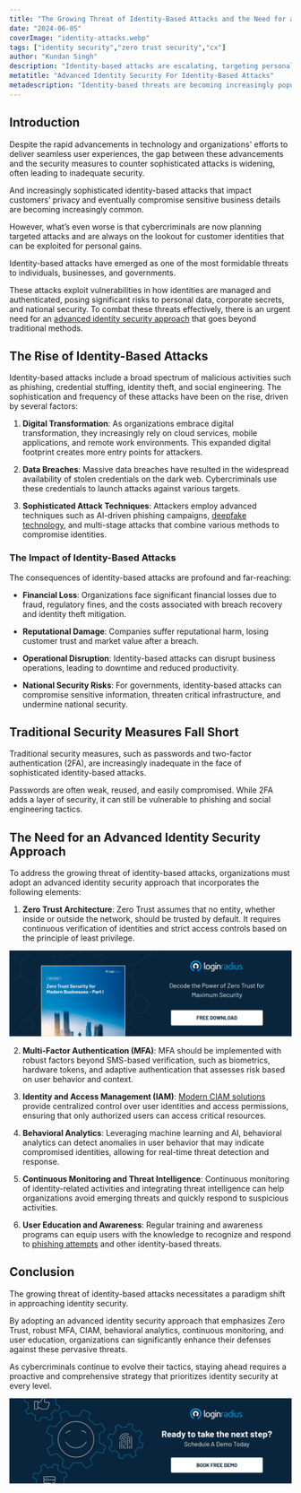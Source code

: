```yaml
---
title: "The Growing Threat of Identity-Based Attacks and the Need for an Advanced Identity Security Approach"
date: "2024-06-05"
coverImage: "identity-attacks.webp"
tags: ["identity security","zero trust security","cx"]
author: "Kundan Singh"
description: "Identity-based attacks are escalating, targeting personal data and business secrets with unprecedented sophistication. Traditional security measures fall short; a new approach is essential. Explore advanced identity security strategies like Zero Trust, MFA, CIAM, and behavioral analytics to safeguard against these evolving threats."
metatitle: "Advanced Identity Security For Identity-Based Attacks"
metadescription: "Identity-based threats are becoming increasingly popular, causing financial & reputational losses to businesses. Learn the importance of identity security."
---
```

## Introduction

Despite the rapid advancements in technology and organizations' efforts to deliver seamless user experiences, the gap between these advancements and the security measures to counter sophisticated attacks is widening, often leading to inadequate security. 

And increasingly sophisticated identity-based attacks that impact customers’ privacy and eventually compromise sensitive business details are becoming increasingly common. 

However, what’s even worse is that cybercriminals are now planning targeted attacks and are always on the lookout for customer identities that can be exploited for personal gains. 

Identity-based attacks have emerged as one of the most formidable threats to individuals, businesses, and governments. 

These attacks exploit vulnerabilities in how identities are managed and authenticated, posing significant risks to personal data, corporate secrets, and national security. To combat these threats effectively, there is an urgent need for an [advanced 
identity security approach](https://www.loginradius.com/security/) that goes beyond traditional methods.

## The Rise of Identity-Based Attacks

Identity-based attacks include a broad spectrum of malicious activities such as phishing, credential stuffing, identity theft, and social engineering. The sophistication and frequency of these attacks have been on the rise, driven by several factors:

1. **Digital Transformation**: As organizations embrace digital transformation, they increasingly rely on cloud services, mobile applications, and remote work environments. This expanded digital footprint creates more entry points for attackers.

2. **Data Breaches**: Massive data breaches have resulted in the widespread availability of stolen credentials on the dark web. Cybercriminals use these credentials to launch attacks against various targets.

3. **Sophisticated Attack Techniques**: Attackers employ advanced techniques such as AI-driven phishing campaigns, [deepfake technology](https://www.loginradius.com/blog/identity/how-to-identity-mitigate-deepfake-attacks/), and multi-stage attacks that combine various methods to compromise identities.

### **The Impact of Identity-Based Attacks**

The consequences of identity-based attacks are profound and far-reaching:

* **Financial Loss**: Organizations face significant financial losses due to fraud, regulatory fines, and the costs associated with breach recovery and identity theft mitigation.

* **Reputational Damage**: Companies suffer reputational harm, losing customer trust and market value after a breach.

* **Operational Disruption**: Identity-based attacks can disrupt business operations, leading to downtime and reduced productivity.

* **National Security Risks**: For governments, identity-based attacks can compromise sensitive information, threaten critical infrastructure, and undermine national security.

## Traditional Security Measures Fall Short

Traditional security measures, such as passwords and two-factor authentication (2FA), are increasingly inadequate in the face of sophisticated identity-based attacks. 

Passwords are often weak, reused, and easily compromised. While 2FA adds a layer of security, it can still be vulnerable to phishing and social engineering tactics.

## The Need for an Advanced Identity Security Approach

To address the growing threat of identity-based attacks, organizations must adopt an advanced identity security approach that incorporates the following elements:

1. **Zero Trust Architecture**: Zero Trust assumes that no entity, whether inside or outside the network, should be trusted by default. It requires continuous verification of identities and strict access controls based on the principle of least privilege.

[![WP-zero-trust-security](WP-zero-trust-security.webp)](https://www.loginradius.com/resource/whitepaper/zero-trust-security-modern-business/)

2. **Multi-Factor Authentication (MFA)**: MFA should be implemented with robust factors beyond SMS-based verification, such as biometrics, hardware tokens, and adaptive authentication that assesses risk based on user behavior and context.

3. **Identity and Access Management (IAM)**: [Modern CIAM solutions](https://www.loginradius.com/) provide centralized control over user identities and access permissions, ensuring that only authorized users can access critical resources.

4. **Behavioral Analytics**: Leveraging machine learning and AI, behavioral analytics can detect anomalies in user behavior that may indicate compromised identities, allowing for real-time threat detection and response.

5. **Continuous Monitoring and Threat Intelligence**: Continuous monitoring of identity-related activities and integrating threat intelligence can help organizations avoid emerging threats and quickly respond to suspicious activities.

6. **User Education and Awareness**: Regular training and awareness programs can equip users with the knowledge to recognize and respond to [phishing attempts](https://www.loginradius.com/blog/identity/phishing-for-identity/) and other identity-based threats.

## Conclusion

The growing threat of identity-based attacks necessitates a paradigm shift in approaching identity security. 

By adopting an advanced identity security approach that emphasizes Zero Trust, robust MFA, CIAM, behavioral analytics, continuous monitoring, and user education, organizations can significantly enhance their defenses against these pervasive threats. 

As cybercriminals continue to evolve their tactics, staying ahead requires a proactive and comprehensive strategy that prioritizes identity security at every level.

[![book-a-free-demo-loginradius](../../assets/book-a-demo-loginradius.webp)](https://www.loginradius.com/contact-us?utm_source=blog&utm_medium=web&utm_campaign=advanced-identity-security-based-attacks)